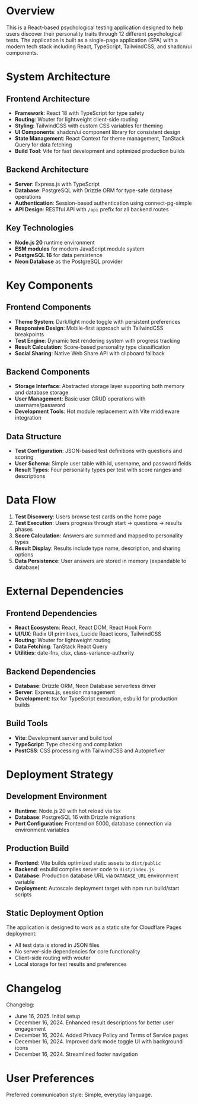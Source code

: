 # Overview

This is a React-based psychological testing application designed to help users discover their personality traits through 12 different psychological tests. The application is built as a single-page application (SPA) with a modern tech stack including React, TypeScript, TailwindCSS, and shadcn/ui components.

# System Architecture

## Frontend Architecture
- **Framework**: React 18 with TypeScript for type safety
- **Routing**: Wouter for lightweight client-side routing
- **Styling**: TailwindCSS with custom CSS variables for theming
- **UI Components**: shadcn/ui component library for consistent design
- **State Management**: React Context for theme management, TanStack Query for data fetching
- **Build Tool**: Vite for fast development and optimized production builds

## Backend Architecture
- **Server**: Express.js with TypeScript
- **Database**: PostgreSQL with Drizzle ORM for type-safe database operations
- **Authentication**: Session-based authentication using connect-pg-simple
- **API Design**: RESTful API with `/api` prefix for all backend routes

## Key Technologies
- **Node.js 20** runtime environment
- **ESM modules** for modern JavaScript module system
- **PostgreSQL 16** for data persistence
- **Neon Database** as the PostgreSQL provider

# Key Components

## Frontend Components
- **Theme System**: Dark/light mode toggle with persistent preferences
- **Responsive Design**: Mobile-first approach with TailwindCSS breakpoints
- **Test Engine**: Dynamic test rendering system with progress tracking
- **Result Calculation**: Score-based personality type classification
- **Social Sharing**: Native Web Share API with clipboard fallback

## Backend Components
- **Storage Interface**: Abstracted storage layer supporting both memory and database storage
- **User Management**: Basic user CRUD operations with username/password
- **Development Tools**: Hot module replacement with Vite middleware integration

## Data Structure
- **Test Configuration**: JSON-based test definitions with questions and scoring
- **User Schema**: Simple user table with id, username, and password fields
- **Result Types**: Four personality types per test with score ranges and descriptions

# Data Flow

1. **Test Discovery**: Users browse test cards on the home page
2. **Test Execution**: Users progress through start → questions → results phases
3. **Score Calculation**: Answers are summed and mapped to personality types
4. **Result Display**: Results include type name, description, and sharing options
5. **Data Persistence**: User answers are stored in memory (expandable to database)

# External Dependencies

## Frontend Dependencies
- **React Ecosystem**: React, React DOM, React Hook Form
- **UI/UX**: Radix UI primitives, Lucide React icons, TailwindCSS
- **Routing**: Wouter for lightweight routing
- **Data Fetching**: TanStack React Query
- **Utilities**: date-fns, clsx, class-variance-authority

## Backend Dependencies
- **Database**: Drizzle ORM, Neon Database serverless driver
- **Server**: Express.js, session management
- **Development**: tsx for TypeScript execution, esbuild for production builds

## Build Tools
- **Vite**: Development server and build tool
- **TypeScript**: Type checking and compilation
- **PostCSS**: CSS processing with TailwindCSS and Autoprefixer

# Deployment Strategy

## Development Environment
- **Runtime**: Node.js 20 with hot reload via tsx
- **Database**: PostgreSQL 16 with Drizzle migrations
- **Port Configuration**: Frontend on 5000, database connection via environment variables

## Production Build
- **Frontend**: Vite builds optimized static assets to `dist/public`
- **Backend**: esbuild compiles server code to `dist/index.js`
- **Database**: Production database URL via `DATABASE_URL` environment variable
- **Deployment**: Autoscale deployment target with npm run build/start scripts

## Static Deployment Option
The application is designed to work as a static site for Cloudflare Pages deployment:
- All test data is stored in JSON files
- No server-side dependencies for core functionality
- Client-side routing with wouter
- Local storage for test results and preferences

# Changelog

Changelog:
- June 16, 2025. Initial setup
- December 16, 2024. Enhanced result descriptions for better user engagement
- December 16, 2024. Added Privacy Policy and Terms of Service pages
- December 16, 2024. Improved dark mode toggle UI with background icons
- December 16, 2024. Streamlined footer navigation

# User Preferences

Preferred communication style: Simple, everyday language.